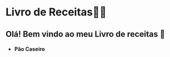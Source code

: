 # Livro de Receitas:woman_cook:

## Olá! Bem vindo ao meu Livro de receitas :bread:

- #### Pão Caseiro

